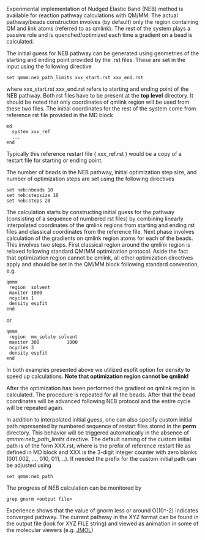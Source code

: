 Experimental implementation of Nudged Elastic Band (NEB) method is
available for reaction pathway calculations with QM/MM. The actual
pathway/beads construction involves (by default) only the region
containing QM and link atoms (referred to as qmlink). The rest of the
system plays a passive role and is quenched/optimized each time a
gradient on a bead is calculated.

The initial guess for NEB pathway can be generated using geometries of
the starting and ending point provided by the .rst files. These are set
in the input using the following directive
```
set qmmm:neb_path_limits xxx_start.rst xxx_end.rst
```
where xxx_start.rst xxx_end.rst refers to starting and ending point of
the NEB pathway. Both rst files have to be present at the **top level**
directory. It should be noted that only coordinates of qmlink region
will be used from these two files. The initial coordinates for the rest
of the system come from reference rst file provided in the MD block
```
md
  system xxx_ref
  ...
end
```
Typically this reference restart file ( xxx_ref.rst ) would be a copy
of a restart file for starting or ending point.

The number of beads in the NEB pathway, initial optimization step size,
and number of optimization steps are set using the following directives
```
set neb:nbeads 10
set neb:stepsize 10
set neb:steps 20
```
The calculation starts by constructing initial guess for the pathway
(consisting of a sequence of numbered rst files) by combining linearly
interpolated coordinates of the qmlink regions from starting and ending
rst files and classical coordinates from the reference file. Next phase
involves calculation of the gradients on qmlink region atoms for each of
the beads. This involves two steps. First classical region around the
qmlink region is relaxed following standard QM/MM optimization protocol.
Aside the fact that optimization region cannot be qmlink, all other
optimization directives apply and should be set in the QM/MM block
following standard convention, e.g.
```
qmmm
 region  solvent
 maxiter 1000
 ncycles 1
 density espfit
end
```
or
```
qmmm
 region  mm_solute solvent
 maxiter 300          1000
 ncycles 3
 density espfit
end
```
In both examples presented above we utilized espfit option for density
to speed up calculations. **Note that optimization region cannot be
qmlink\!**

After the optimization has been performed the gradient on qmlink region
is calculated. The procedure is repeated for all the beads. After that
the bead coordinates will be advanced following NEB protocol and the
entire cycle will be repeated again.

In addition to interpolated initial guess, one can also specify custom
initial path represented by numbered sequence of restart files stored in
the **perm** directory. This behavior will be triggered automatically in
the absence of *qmmm:neb_path_limits* directive. The default naming of
the custom initial path is of the form <system>XXX.rst, where <system>
is the prefix of reference restart file as defined in MD block and XXX
is the 3-digit integer counter with zero blanks (001,002, ..., 010, 011,
..). If needed the prefix for the custom initial path can be adjusted
using

`set qmmm:neb_path `<string prefix>

The progress of NEB calculation can be monitored by
```
grep gnorm <output file>
```
Experience shows that the value of gnorm less or around O(10^-2)
indicates converged pathway. The current pathway in the XYZ format can
be found in the output file (look for XYZ FILE string) and viewed as
animation in some of the molecular viewers (e.g.
[JMOL](http://jmol.sourceforge.net/))

